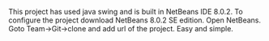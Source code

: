 This project has used java swing and is built in NetBeans IDE 8.0.2. To configure the project download NetBeans 8.0.2 SE edition.
Open NetBeans. Goto Team->Git->clone and add url of the project. Easy and simple.
